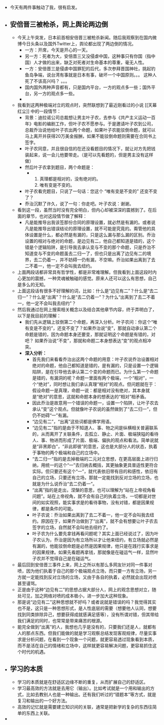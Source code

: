 - 今天有两件事触动了我，很有启发。
- ## 安倍晋三被枪杀，网上舆论两边倒
	- 今天上午突发，日本前首相安倍晋三被枪杀新闻。随后我观察到在国内微博今日头条以及国外Twitter上，舆论都出现了两边倒的情况。
		- 一方：开席，今天是开心的一天。
		- 另一方：死者为大，安倍晋三又没侵虐中国，这种事只有你国（指中国）人才做的出来，缺乏对死者对生命基本的尊重，毫无人性。
		- 一方：安倍晋三是侵虐中国罪犯的后代，多次参拜晋国神社，挑起钓鱼岛争端，说台湾有事就是日本有事，破坏一个中国原则。。。 这种人死了不该高兴吗？
		  。。。
		- 国内国外两种声音都有，只是国内平台，一方的观点多一些；国外平台，另一方的观点多一些。
		-
	- 我看到这两种极端对立的观点时，突然联想到了最近刚看过的小说 [[天幕红尘]] 中的一段情节：
		- 背景：迪拉诺公司总裁想让男主叶子农，去参与《共产主义运动一百年》电影的编剧工作，但叶子农不愿参与。于是邀请叶子农到公司，总裁乔治说他给叶子农出两个命题，如果叶子农能驳倒命题，就可以马上离开并获得20万美金报酬，如果不能驳倒命题则需要在合同书上签字。
		- 叶子农同意，并且很自信的在还没看题目的情况下，就让对方先把钱装起来，说一会儿他要带走。（是可以先看题的，但是男主没有这样做）
		- 然后叶子农拿到题目，两个命题是：
			- 1. 真理都是相对的，没有绝对的。
			  2. 唯有变是不变的。
		- 叶子农看完题目，只说了一句话：您这个 “唯有变是不变的” 还变不变了？
		- 乔治沉默了许久，说了一句：你走吧。叶子农说：谢谢。
	- 看到这一段，虽然当时没有完全明白，但内心却被深深的震撼到了。在后面的章节，也对这段情节做了解释：
		- 凡是能推导出我该签那份合同的原理设置，就必然是有漏的。或者说凡是能推导出错误结论的原理设置，就不可能是究竟的。甭管他的具体设置是什么，都必然是有漏的，只是这么漏与那么漏的区别。乔治设置的相对与绝对的命题，是边见有二，他自己都知道是错的，这个错是个逻辑陷阱，是引导我去承认变与不变的那个命题，只是乔治不知道变与不变的命题虽去二归一了，但也只是出离了边见有二的境界，去二仍着一，并不妨碍一仍有漏，不空嘛。乔治如果出离到了去二不着一，他一定不会叫我去纽约。
	- 上面两段话都非常具有哲学性，都是非常难理解。但我看到上面这段时内心更加的震撼，一种灵魂被触碰的感觉。原来人还可以这么有思想，自己是多么的无知。
	- 上面这段话有很多不好理解的词，比如：什么是“边见有二”？什么是“去二归一”？什么是“出离”？什么是“去二仍着一”？为什么“出离到了去二不着一，他一定不会叫我去纽约”？
	- 然后我通过在网上搜索相关概念以及结合其他章节内容，终于弄明白了，以下是我目前的理解：
		- 我们先从逻辑上驳倒第二个命题，再深入分析。叶子农问：你这个“唯有变是不变的”，还变不变了？如果乔治说“变”，那就自动承认第二个命题是错的，因为命题本身还要变，那就证明这个命题是有错的，对吧？ 如果乔治说“不变”，那就和命题二本身想表达“变”的观点相冲突。
		- **深入分析：**
			- 首先我们来看看乔治出这两个命题的用意：叶子农说乔治设置相对绝对的命题，他自己都知道是错的，是有漏的，只是设置一个逻辑陷阱，是在引导他去承认第二个变的命题而已。为什么第一个命题是错的，有漏洞的呢？命题一里面有两个极端，一个“相对”，一个“绝对”，同时想让我们承认真理“相对”的观点。但问题就在于：假设命题一是真理，命题一说：都是相对没有绝对，其本身就是“绝对”的意思，这就和命题本身的想表达的“相对”相矛盾。
			- 因此乔治是故意用一个错误的命题一，设置一个陷阱，让叶子农去承认“变”这个观点。但就像叶子农说的虽然做到了“去二归一”，但仍不妨碍“一”有漏。
			- “边见有二”，“出离”这些词都是佛学用语。
			- “边见有二”指的是由于不知道人、事、物之间是纵横相关普遍联系的，从而离开了关联条件，去孤立、静止、片面、极端狭隘的看待人、事、物进而形成了片面、极端、偏执的观点和看法。简单说就是“非黑即白”，“非此即彼”的意思，这也是大部分人的状态，执着于事物的两个极端和自己的立场中。
			- “去二归一”指的是去掉极端的二元对立思想，在更高层面上进行归纳，用统一的这个“一”去归纳去概括，其更抽象更具普适性更符合实际。但只要还有这个“一”，就代表依旧带有目的和感性，依旧有自己的立场，只要还有立场，那就一定能找到反对立场的立场，也就是为什么说乔治“去二仍着一”。
			- “出离”指的是走出，涅槃的意思，也可以理解为“站在上帝视角看问题”。站在上帝视角，就不会有自己的执着立场，一切都是对世间的如实观照，能实事求是的看待事物，没有对错，都是因果规律，都是条件的可能。
			- 叶子农说：乔治如果出离到了去二不着一，他一定不会叫我去纽约。原因在于，如果乔治做到了“出离”，就不会有想要让叶子农去签字的立场，自然就不会叫他去纽约了。
			- 叶子农为什么要先拿钱再看问题呢？其实上面已经说过了，因为叶子农认为，乔治是因为有立场所以才让他来纽约，有立场就必然是有漏的，他能驳倒命题是必然是因果规律，他只是在践行实事求是的因果规律。如果先看题再拿钱，那就像是在碰运气一样，显然叶子农并不觉得自己是在碰运气。
	- 最后回到安倍晋三事件上来，网上之所以有那么多网友针对同一件事对喷，因为他们执着于自己的那个极端观点立场，而只要一方有立场，另一方就一定能找到反对立场的立场，又由于各自的执着，必然就会出现对喷甚至谩骂。
	- 正是由于这种“边见有二”的思想占据大部分人，网上的观念思想对立，随处可见，加之网络对喷的成本极小，进一步加大这种现象。
	- 那是说“边见有二”这种思想就不好吗？或者说就是错误的吗？我觉得其实也不是，这只是一种思想形式，是人性底层的需要（想要他人认同，想要找到同类排除异己，想要获得成就感满足感等），没有所谓对错，但其带给我们满足的同时，也常常是带来痛苦的根源。
	- 能完全做到“出离”的人，我想也几乎是没有的，只要我们还是人，就都有人的那点东西。但我们能做的就是学习观察总结发现客观规律，尽量实事求是分析问题，在看到一个现象一个问题，就更容易透过现象看到本质，而不是活在自己的情绪和立场中，这样就更容易解决问题，更容易抓住这个时代的机遇。
- ## 学习的本质
	- 学习的本质就是在舒适区边缘不断的重复，从而扩展自己的舒适区。
	- 学习最高效的方法就是去用它（输出）。比如考试就是一个用和输出的方式，比如去教别人也是一种输出。还有我们听过的“错题本”等方式，就是复习和输出的一个好方法。
	- 高效的记忆就是需要建立知识间的关联，通常是把新学的复杂的东西往简单的东西上关联。
-